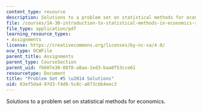 ```yaml
---
content_type: resource
description: Solutions to a problem set on statistical methods for economics.
file: /courses/14-30-introduction-to-statistical-methods-in-economics-spring-2009/03ef5da497d3f4d85c8ca073cbb4eec3_MIT14_30s09_sol_pset05.pdf
file_type: application/pdf
learning_resource_types:
- Assignments
license: https://creativecommons.org/licenses/by-nc-sa/4.0/
ocw_type: OCWFile
parent_title: Assignments
parent_type: CourseSection
parent_uid: f6607e30-88f8-a8aa-1ed3-baa0f53cce61
resourcetype: Document
title: "Problem Set #5 \u2014 Solutions"
uid: 03ef5da4-97d3-f4d8-5c8c-a073cbb4eec3
---
```

Solutions to a problem set on statistical methods for economics.